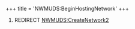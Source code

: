+++
title = 'NWMUDS:BeginHostingNetwork'
+++

1.  REDIRECT [NWMUDS:CreateNetwork2](NWMUDS:CreateNetwork2 "wikilink")